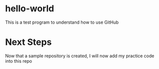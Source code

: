 # hello-world
This is a test program to understand how to use GitHub

# Next Steps
Now that a sample repository is created, I will now add my practice code into this repo
